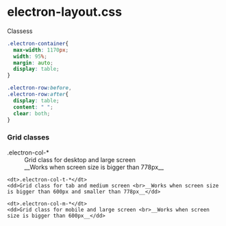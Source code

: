 # electron-layout.css


Classess

```css
.electron-container{
  max-width: 1170px;
  width: 95%;
  margin: auto;
  display: table;
}
```

```css
.electron-row:before,
.electron-row:after{
  display: table;
  content: " ";
  clear: both;
}
```

### Grid classes

<dl>
    <dt>.electron-col-*</dt>
    <dd>Grid class for desktop and large screen <br>__Works when screen size is bigger than 778px__</dd>

    <dt>.electron-col-t-*</dt>
    <dd>Grid class for tab and medium screen <br>__Works when screen size is bigger than 600px and smaller than 778px__</dd>

    <dt>.electron-col-m-*</dt>
    <dd>Grid class for mobile and large screen <br>__Works when screen size is bigger than 600px__</dd>
</dl>
